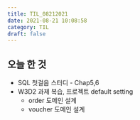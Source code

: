 ```yaml
---
title: TIL_08212021
date: 2021-08-21 10:08:58
category: TIL
draft: false
---
```


## 오늘 한 것

- SQL 첫걸음 스터디 - Chap5,6
- W3D2 과제 복습, 프로젝트 default setting
  - order 도메인 설계
  - voucher 도메인 설계
